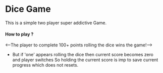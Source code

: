 # Dice Game

This is a simple two player super addictive Game.

<h4>How to play ?</h4>

<--The player to complete 100+ points rolling the dice wins the game!-->
* But if 'one' appears rolling the dice then current score becomes zero and player switches
  So holding the current score is imp to save current progress which does not resets.
